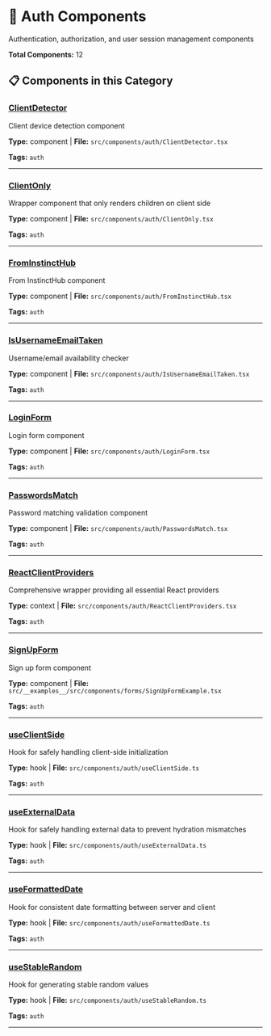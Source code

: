 # 🔐 Auth Components

Authentication, authorization, and user session management components

**Total Components:** 12

## 📋 Components in this Category

### [ClientDetector](./components/ClientDetector.md)
Client device detection component

**Type:** component | **File:** `src/components/auth/ClientDetector.tsx`

**Tags:** `auth`

---

### [ClientOnly](./components/ClientOnly.md)
Wrapper component that only renders children on client side

**Type:** component | **File:** `src/components/auth/ClientOnly.tsx`

**Tags:** `auth`

---

### [FromInstinctHub](./components/FromInstinctHub.md)
From InstinctHub component

**Type:** component | **File:** `src/components/auth/FromInstinctHub.tsx`

**Tags:** `auth`

---

### [IsUsernameEmailTaken](./components/IsUsernameEmailTaken.md)
Username/email availability checker

**Type:** component | **File:** `src/components/auth/IsUsernameEmailTaken.tsx`

**Tags:** `auth`

---

### [LoginForm](./components/LoginForm.md)
Login form component

**Type:** component | **File:** `src/components/auth/LoginForm.tsx`

**Tags:** `auth`

---

### [PasswordsMatch](./components/PasswordsMatch.md)
Password matching validation component

**Type:** component | **File:** `src/components/auth/PasswordsMatch.tsx`

**Tags:** `auth`

---

### [ReactClientProviders](./components/ReactClientProviders.md)
Comprehensive wrapper providing all essential React providers

**Type:** context | **File:** `src/components/auth/ReactClientProviders.tsx`

**Tags:** `auth`

---

### [SignUpForm](./components/SignUpForm.md)
Sign up form component

**Type:** component | **File:** `src/__examples__/src/components/forms/SignUpFormExample.tsx`

**Tags:** `auth`

---

### [useClientSide](./components/useClientSide.md)
Hook for safely handling client-side initialization

**Type:** hook | **File:** `src/components/auth/useClientSide.ts`

**Tags:** `auth`

---

### [useExternalData](./components/useExternalData.md)
Hook for safely handling external data to prevent hydration mismatches

**Type:** hook | **File:** `src/components/auth/useExternalData.ts`

**Tags:** `auth`

---

### [useFormattedDate](./components/useFormattedDate.md)
Hook for consistent date formatting between server and client

**Type:** hook | **File:** `src/components/auth/useFormattedDate.ts`

**Tags:** `auth`

---

### [useStableRandom](./components/useStableRandom.md)
Hook for generating stable random values

**Type:** hook | **File:** `src/components/auth/useStableRandom.ts`

**Tags:** `auth`

---

